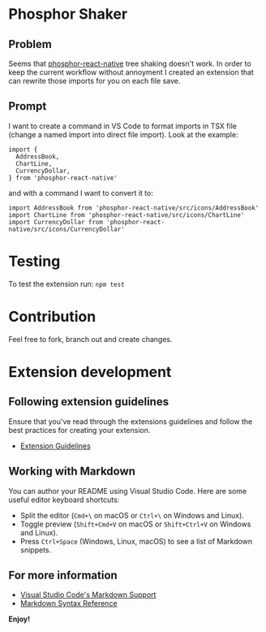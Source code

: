 # Phosphor Shaker

## Problem
Seems that [phosphor-react-native](https://github.com/duongdev/phosphor-react-native/issues/16) tree shaking doesn't work. In order to keep the current workflow without annoyment I created an extension that can rewrite those imports for you on each file save.

## Prompt

I want to create a command in VS Code to format imports in TSX file (change a named import into direct file import). Look at the example:

```
import {
  AddressBook,
  ChartLine,
  CurrencyDollar,
} from 'phosphor-react-native'
```

and with a command I want to convert it to:
```
import AddressBook from 'phosphor-react-native/src/icons/AddressBook'
import ChartLine from 'phosphor-react-native/src/icons/ChartLine'
import CurrencyDollar from 'phosphor-react-native/src/icons/CurrencyDollar'
```

# Testing
To test the extension run: `npm test`

# Contribution

Feel free to fork, branch out and create changes.

# Extension development

## Following extension guidelines

Ensure that you've read through the extensions guidelines and follow the best practices for creating your extension.

* [Extension Guidelines](https://code.visualstudio.com/api/references/extension-guidelines)

## Working with Markdown

You can author your README using Visual Studio Code. Here are some useful editor keyboard shortcuts:

* Split the editor (`Cmd+\` on macOS or `Ctrl+\` on Windows and Linux).
* Toggle preview (`Shift+Cmd+V` on macOS or `Shift+Ctrl+V` on Windows and Linux).
* Press `Ctrl+Space` (Windows, Linux, macOS) to see a list of Markdown snippets.

## For more information

* [Visual Studio Code's Markdown Support](http://code.visualstudio.com/docs/languages/markdown)
* [Markdown Syntax Reference](https://help.github.com/articles/markdown-basics/)

**Enjoy!**
